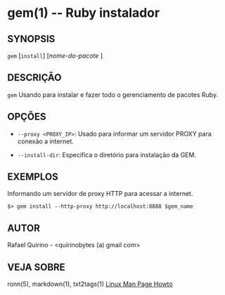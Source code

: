 gem(1) -- Ruby instalador
===============================================


SYNOPSIS
--------

`gem` [`install`] [*nome-do-pacote* ]

DESCRIÇÃO
---------

`gem` Usando para instalar e fazer todo o gerenciamento de pacotes Ruby.


OPÇÕES
------

* `--proxy <PROXY_IP>`:
	Usado para informar um servidor PROXY para conexão a internet.

* ` --install-dir `:  Especifica o diretório para instalação da GEM.


EXEMPLOS
--------

Informando um servidor de proxy HTTP para acessar a internet.

   `$> gem install --http-proxy http://localhost:8888 $gem_name`



AUTOR
-----

Rafael Quirino - <quirinobytes (a) gmail com>

VEJA SOBRE
----------

ronn(5), markdown(1), txt2tags(1) [Linux Man Page Howto](
http://www.schweikhardt.net/man_page_howto.html)
